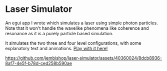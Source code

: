 # Laser Simulator

An egui app I wrote which simulates a laser using simple photon particles. 
Note that it won't handle the wavelike phenomena like coherence and resonance
as it is a purely particle based simulation.

It simulates the two three and four level configurations, with some explanatory text and animations.
[Play with it here!](https://jembishop.github.io/laser-simulator/)



https://github.com/jembishop/laser-simulator/assets/40360024/8dcb8936-8af7-4e5f-b78d-ced258b590ae





